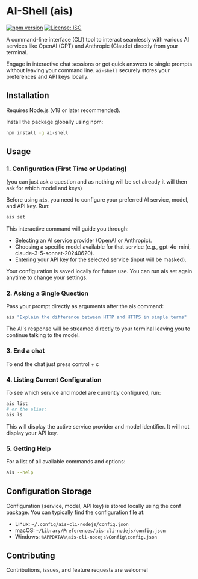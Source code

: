# AI-Shell (ais)

[![npm version](https://badge.fury.io/js/ai-shell.svg)](https://badge.fury.io/js/ai-shell)
[![License: ISC](https://img.shields.io/badge/License-ISC-blue.svg)](https://opensource.org/licenses/ISC)
<!-- [![Downloads](https://img.shields.io/npm/dm/ai-shell.svg)](https://www.npmjs.com/package/ai-shell) -->
<!-- Optional: Add downloads badge after publishing -->

A command-line interface (CLI) tool to interact seamlessly with various AI services like OpenAI (GPT) and Anthropic (Claude) directly from your terminal.

Engage in interactive chat sessions or get quick answers to single prompts without leaving your command line. `ai-shell` securely stores your preferences and API keys locally.

## Installation

Requires Node.js (v18 or later recommended).

Install the package globally using npm:

```bash
npm install -g ai-shell
```

## Usage
### 1. Configuration (First Time or Updating)

(you can just ask a question and as nothing will be set already it will then ask for which model and keys)

Before using `ais`, you need to configure your preferred AI service, model, and API key. Run:
```bash
ais set
```

This interactive command will guide you through:
- Selecting an AI service provider (OpenAI or Anthropic).
- Choosing a specific model available for that service (e.g., gpt-4o-mini, claude-3-5-sonnet-20240620).
- Entering your API key for the selected service (input will be masked).

Your configuration is saved locally for future use. You can run ais set again anytime to change your settings.

### 2. Asking a Single Question
Pass your prompt directly as arguments after the ais command:
```bash
ais "Explain the difference between HTTP and HTTPS in simple terms"
```

The AI's response will be streamed directly to your terminal leaving you to continue talking to the model.

### 3. End a chat

To end the chat just press control + c

### 4. Listing Current Configuration
To see which service and model are currently configured, run:

```bash
ais list
# or the alias:
ais ls
```

This will display the active service provider and model identifier. It will not display your API key.

### 5. Getting Help

For a list of all available commands and options:

```bash
ais --help
```

## Configuration Storage
Configuration (service, model, API key) is stored locally using the conf package. You can typically find the configuration file at:

- Linux: `~/.config/ais-cli-nodejs/config.json`
- macOS: `~/Library/Preferences/ais-cli-nodejs/config.json`
- Windows: `%APPDATA%\ais-cli-nodejs\Config\config.json`

## Contributing
Contributions, issues, and feature requests are welcome! 

